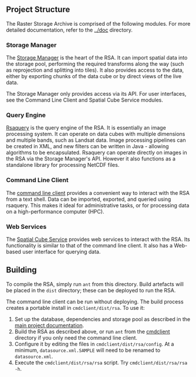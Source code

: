 ## Project Structure

The Raster Storage Archive is comprised of the following modules. For more
detailed documentation, refer to the [../doc](../doc) directory.

### Storage Manager

The [Storage Manager](storagemanager) is the heart of the RSA. It can import
spatial data into the storage pool, performing the required transforms along the
way (such as reprojection and splitting into tiles). It also provides access to
the data, either by exporting chunks of the data cube or by direct views of the
live data.

The Storage Manager only provides access via its API. For user interfaces, see
the Command Line Client and Spatial Cube Service modules.

### Query Engine

[Rsaquery](rsaquery) is the query engine of the RSA. It is essentially an image
processing system. It can operate on data cubes with multiple dimensions and
multiple bands, such as Landsat data. Image processing pipelines can be created
in XML, and new filters can be written in Java - allowing algorithms to be
encapsulated. Rsaquery can operate directly on images in the RSA via the Storage
Manager's API. However it also functions as a standalone library for processing
NetCDF files.

### Command Line Client

The [command line client](cmdclient) provides a convenient way to interact with
the RSA from a text shell. Data can be imported, exported, and queried using
rsaquery. This makes it ideal for administrative tasks, or for processing data
on a high-performance computer (HPC).

### Web Services

The [Spatial Cube Service](spatialcubeservice) provides web services to interact
with the RSA. Its functionality is similar to that of the command line client.
It also has a Web-based user interface for querying data.

## Building

To compile the RSA, simply run `ant` from this directory. Build artefacts will
be placed in the `dist` directory; these can be deployed to run the RSA.

The command line client can be run without deploying. The build process creates
a portable install in `cmdclient/dist/rsa`. To use it:

 1. Set up the database, dependencies and storage pool as described in the [main
    project documentation][1].
 2. Build the RSA as described above, or run `ant` from the
    [cmdclient](cmdclient) directory if you only need the command line client.
 3. Configure it by editing the files in `cmdclient/dist/rsa/config`. At a
    minimum, `datasource.xml.SAMPLE` will need to be renamed to `datasource.xml`.
 4. Execute the `cmdclient/dist/rsa/rsa` script. Try `cmdclient/dist/rsa/rsa -h`.

[1]: ../doc/manual_install.md

